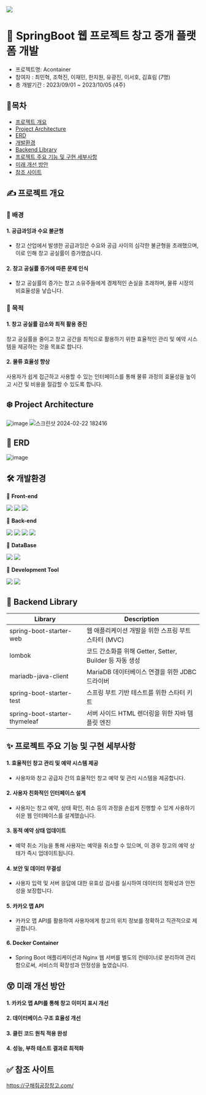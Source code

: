 <img src="https://capsule-render.vercel.app/api?type=waving&height=200&text=Acontainer&fontAlign=50&fontAlignY=40&color=gradient"/>

# 🌈 SpringBoot 웹 프로젝트 창고 중개 플랫폼 개발
- 프로젝트명: Acontainer
- 참여자 : 최민혁, 조혁진, 이재민, 한지원, 유광진, 이서호, 김효림 (7명)
- 총 개발기간 : 2023/09/01 ~ 2023/10/05 (4주)


## 📌목차
- [프로젝트 개요](#-프로젝트-개요)
- [Project Architecture](#-project-architecture)
- [ERD](#-erd)
- [개발환경](#-개발환경)
- [Backend Library](#-backend-library)
- [프로젝트 주요 기능 및 구현 세부사항](#-프로젝트-주요-기능-및-구현-세부사항)
- [미래 개선 방안](#-미래-개선-방안)
- [참조 사이트](#-참조-사이트)

## ✍️ 프로젝트 개요

### 🌿 배경
#### 1. 공급과잉과 수요 불균형
- 창고 산업에서 발생한 공급과잉은 수요와 공급 사이의 심각한 불균형을 초래했으며, 이로 인해 창고 공실률이 증가했습니다.
#### 2. 창고 공실률 증가에 따른 문제 인식
- 창고 공실률의 증가는 창고 소유주들에게 경제적인 손실을 초래하며, 물류 시장의 비효율성을 낳습니다.
### 🔫 목적
#### 1. 창고 공실률 감소와 최적 활용 증진
창고 공실률을 줄이고 창고 공간을 최적으로 활용하기 위한 효율적인 관리 및 예약 시스템을 제공하는 것을 목표로 합니다.
#### 2. 물류 효율성 향상
사용자가 쉽게 접근하고 사용할 수 있는 인터페이스를 통해 물류 과정의 효율성을 높이고 시간 및 비용을 절감할 수 있도록 합니다.

## ❄️ Project Architecture
![image](https://github.com/Youkwangjin/SpringBootTeamProject/assets/117841714/f859af67-9555-4527-8389-d826e0cc6862)
![스크린샷 2024-02-22 182416](https://github.com/Youkwangjin/SpringBootTeamProject/assets/117841714/52beec2b-3ae2-4f86-a93d-c86a8e98ccc1)


## 🏬 ERD
![image](https://github.com/user-attachments/assets/8fb9e097-eeaa-4999-b041-69fb84e4d0fa)


## 🛠 개발환경 

📌 **Front-end**

<img src="https://img.shields.io/badge/html5-E34F26?style=for-the-badge&logo=html5&logoColor=white"> <img src="https://img.shields.io/badge/css3-1572B6?style=for-the-badge&logo=css3&logoColor=white">
<img src="https://img.shields.io/badge/JavaScript-F7DF1E?style=for-the-badge&logo=JavaScript&logoColor=white">

📌 **Back-end**

<img src="https://img.shields.io/badge/thymeleaf-005F0F?style=for-the-badge&logo=thymeleaf&logoColor=white"> <img src="https://img.shields.io/badge/SpringBoot-6DB33F?style=for-the-badge&logo=Spring Boot&logoColor=white"> <img src="https://img.shields.io/badge/MyBatis-2E5E82?style=for-the-badge&logo=MyBatis&logoColor=white"> <img src="https://img.shields.io/badge/Docker-2496ED?style=for-the-badge&logo=Docker&logoColor=white">

📌 **DataBase**

<img src="https://img.shields.io/badge/mariadb-003545?style=for-the-badge&logo=mariadb&logoColor=white"> <img src="https://img.shields.io/badge/amazonrds-527FFF?style=for-the-badge&logo=amazonrds&logoColor=white">

📌 **Development Tool** 

<img src="https://img.shields.io/badge/intellijidea-000000?style=for-the-badge&logo=intellijidea&logoColor=white"> <img src="https://img.shields.io/badge/eclipseide-2C2255?style=for-the-badge&logo=eclipseide&logoColor=white"> 

## 📙 Backend Library

| Library                          | Description                                                 |
|----------------------------------|-------------------------------------------------------------|
| spring-boot-starter-web          | 웹 애플리케이션 개발을 위한 스프링 부트 스타터 (MVC)         |
| lombok                           | 코드 간소화를 위해 Getter, Setter, Builder 등 자동 생성      |
| mariadb-java-client              | MariaDB 데이터베이스 연결을 위한 JDBC 드라이버               |
| spring-boot-starter-test         | 스프링 부트 기반 테스트를 위한 스타터 키트                   |
| spring-boot-starter-thymeleaf    | 서버 사이드 HTML 렌더링을 위한 자바 템플릿 엔진              |



## ✨ 프로젝트 주요 기능 및 구현 세부사항

#### 1. 효율적인 창고 관리 및 예약 시스템 제공
- 사용자와 창고 공급자 간의 효율적인 창고 예약 및 관리 시스템을 제공합니다.
#### 2. 사용자 친화적인 인터페이스 설계
- 사용자는 창고 예약, 상태 확인, 취소 등의 과정을 손쉽게 진행할 수 있게  사용하기 쉬운 웹 인터페이스를 설계했습니다.
#### 3. 동적 예약 상태 업데이트
- 예약 취소 기능을 통해 사용자는 예약을 취소할 수 있으며, 이 경우 창고의 예약 상태가 즉시 업데이트됩니다.
#### 4. 보안 및 데이터 무결성
- 사용자 입력 및 서버 응답에 대한 유효성 검사를 실시하여 데이터의 정확성과 안전성을 보장합니다.
#### 5. 카카오 맵 API
- 카카오 맵 API를 활용하여 사용자에게 창고의 위치 정보를 정확하고 직관적으로 제공합니다.
#### 6. Docker Container
- Spring Boot 애플리케이션과 Nginx 웹 서버를 별도의 컨테이너로 분리하여 관리함으로써, 서비스의 확장성과 안정성을 높였습니다.
  
## 😲 미래 개선 방안

#### 1. 카카오 맵 API를 통해 창고 이미지 표시 개선
#### 2. 데이터베이스 구조 효율성 개선
#### 3. 클린 코드 원칙 적용 완성
#### 4. 성능, 부하 테스트 결과로 최적화

## ✅ 참조 사이트

https://구해줘공장창고.com/
